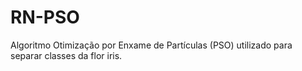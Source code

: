 # RN-PSO
Algoritmo Otimização por Enxame de Partículas (PSO) utilizado para separar classes da flor iris.
